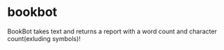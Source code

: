 # bookbot

BookBot takes text and returns a report with a word count and character count(exluding symbols)!